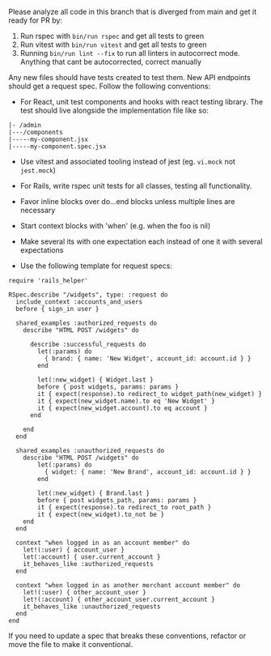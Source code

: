 Please analyze all code in this branch that is diverged from main and get it ready for PR by:

1. Run rspec with `bin/run rspec` and get all tests to green
2. Run vitest with `bin/run vitest` and get all tests to green
3. Running `bin/run lint --fix` to run all linters in autocorrect mode. Anything that cant be autocorrected, correct manually

Any new files should have tests created to test them. New API endpoints should get a request spec. Follow the following conventions:

* For React, unit test components and hooks with react testing library. The test should live alongside the implementation file like so:

```
|- /admin
|---/components
|-----my-component.jsx
|-----my-component.spec.jsx
```
* Use vitest and associated tooling instead of jest (eg. `vi.mock` not `jest.mock`)

* For Rails, write rspec unit tests for all classes, testing all functionality.
* Favor inline blocks over do...end blocks unless multiple lines are necessary
* Start context blocks with 'when' (e.g. when the foo is nil)
* Make several its with one expectation each instead of one it with several expectations
* Use the following template for request specs:

```
require 'rails_helper'

RSpec.describe "/widgets", type: :request do
  include_context :accounts_and_users
  before { sign_in user }

  shared_examples :authorized_requests do
    describe "HTML POST /widgets" do

      describe :successful_requests do
        let(:params) do
          { brand: { name: 'New Widget', account_id: account.id } }
        end

        let(:new_widget) { Widget.last }
        before { post widgets, params: params }
        it { expect(response).to redirect_to widget_path(new_widget) }
        it { expect(new_widget.name).to eq 'New Widget' }
        it { expect(new_widget.account).to eq account }
      end

    end
  end

  shared_examples :unauthorized_requests do
    describe "HTML POST /widgets" do
        let(:params) do
          { widget: { name: 'New Brand', account_id: account.id } }
        end

        let(:new_widget) { Brand.last }
        before { post widgets_path, params: params }
        it { expect(response).to redirect_to root_path }
        it { expect(new_widget).to_not be }
    end
  end

  context "when logged in as an account member" do
    let!(:user) { account_user }
    let(:account) { user.current_account }
    it_behaves_like :authorized_requests
  end

  context "when logged in as another merchant account member" do
    let!(:user) { other_account_user }
    let!(:account) { other_account_user.current_account }
    it_behaves_like :unauthorized_requests
  end
end
```

If you need to update a spec that breaks these conventions, refactor or move the file to make it conventional.
